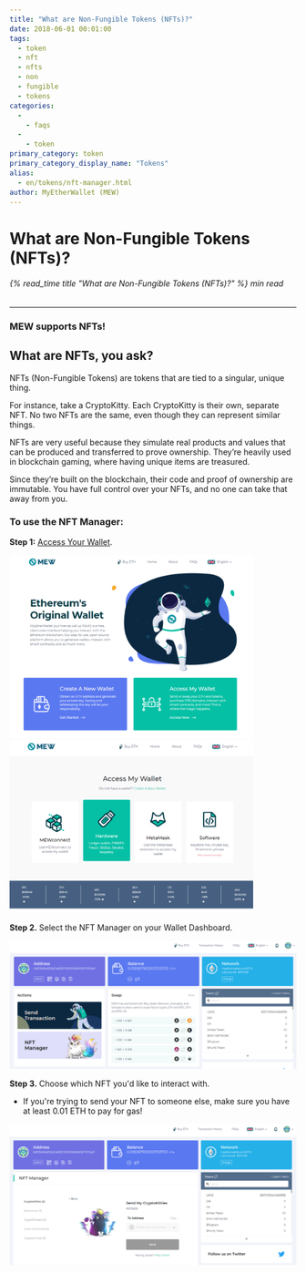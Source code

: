 ```yaml
---
title: "What are Non-Fungible Tokens (NFTs)?"
date: 2018-06-01 00:01:00
tags:
  - token
  - nft
  - nfts
  - non
  - fungible
  - tokens
categories:
  - 
    - faqs
  - 
    - token
primary_category: token
primary_category_display_name: "Tokens"
alias:
  - en/tokens/nft-manager.html
author: MyEtherWallet (MEW)
---
```


# **What are Non-Fungible Tokens (NFTs)?**

###### {% read_time title "What are Non-Fungible Tokens (NFTs)?" %} min read

* * *

### **MEW supports NFTs!**

## **What are NFTs, you ask?**

NFTs (Non-Fungible Tokens) are tokens that are tied to a singular, unique thing.

For instance, take a CryptoKitty. Each CryptoKitty is their own, separate NFT. No two NFTs are the same, even though they can represent similar things.

NFTs are very useful because they simulate real products and values that can be produced and transferred to prove ownership. They’re heavily used in blockchain gaming, where having unique items are treasured.

Since they’re built on the blockchain, their code and proof of ownership are immutable. You have full control over your NFTs, and no one can take that away from you.
<br>

### **To use the NFT Manager:**

**Step 1:** [Access Your Wallet](/@@@@@@/getting-started/how-to-access-your-wallet/).

<img src="/images/posts/tokens/NFT0.png" alt="Image of MEW main page" width="85%" />

<img src="/images/posts/tokens/NFT1.png" alt="Image of MEW access wallet selection screen" width="85%" />

**Step 2.** Select the NFT Manager on your Wallet Dashboard.

<img src="/images/posts/tokens/NFT2.png" alt="Image of MEW accessed wallet" width="100%" />

**Step 3.** Choose which NFT you'd like to interact with.

-   If you're trying to send your NFT to someone else, make sure you have at least 0.01 ETH to pay for gas!

<img src="/images/posts/tokens/NFT4.png" alt="Image of MEW NFT manager" width="100%" />
